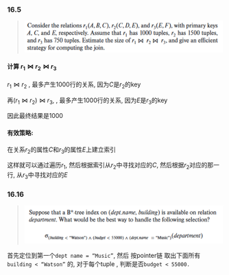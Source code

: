### **16.5** 

> ![](165.png)

#### 计算 $r_1⋈r_2⋈r_3$

$r_1⋈r_2$ ,   最多产生1000行的关系, 因为$C$是$r_2$的key

再$(r_1⋈r_2)⋈r_3$,  ,   最多产生1000行的关系, 因为$E$是$r_3$的key

因此最终结果是1000

#### 有效策略:

在关系$r_2$的属性$C$和$r_3$的属性$E$上建立索引

这样就可以通过遍历$r_1$, 然后根据索引从$r_2$中寻找对应的$C$,  然后根据$r_2$对应的那一行, 从$r_3$中寻找对应的$E$      

### 16.16

> ![](1616.png)

首先定位到第一个`dept name = “Music”`, 然后 按pointer链 取出下面所有 `building < “Watson”` 的, 对于每个tuple , 判断是否`budget < 55000.`


